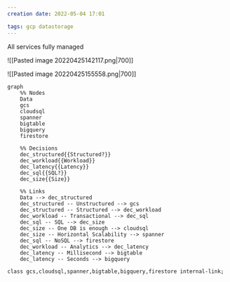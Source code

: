 ```yaml
---
creation date: 2022-05-04 17:01

tags: gcp datastorage
---
```


All services fully managed

![[Pasted image 20220425142117.png|700]]

![[Pasted image 20220425155558.png|700]]

```mermaid
graph
	%% Nodes
	Data
	gcs
	cloudsql
	spanner
	bigtable
	bigquery
	firestore

	%% Decisions
	dec_structured{{Structured?}}
	dec_workload{{Workload}}
	dec_latency{{Latency}}
	dec_sql{{SQL?}}
	dec_size{{Size}}

	%% Links
	Data --> dec_structured
	dec_structured -- Unstructured --> gcs
	dec_structured -- Structured --> dec_workload
	dec_workload -- Transactional --> dec_sql
	dec_sql -- SQL --> dec_size
	dec_size -- One DB is enough --> cloudsql
	dec_size -- Horizontal Scalability --> spanner
	dec_sql -- NoSQL --> firestore
	dec_workload -- Analytics --> dec_latency
	dec_latency -- Millisecond --> bigtable
	dec_latency -- Seconds --> bigquery

class gcs,cloudsql,spanner,bigtable,bigquery,firestore internal-link;
```
